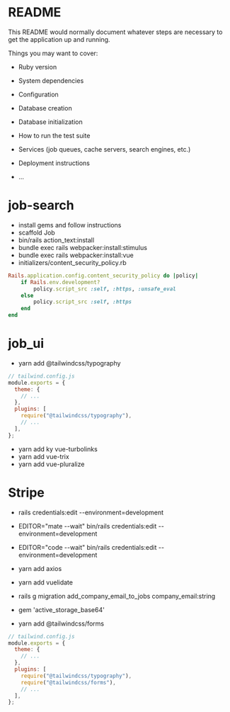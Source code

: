 # README

This README would normally document whatever steps are necessary to get the
application up and running.

Things you may want to cover:

- Ruby version

- System dependencies

- Configuration

- Database creation

- Database initialization

- How to run the test suite

- Services (job queues, cache servers, search engines, etc.)

- Deployment instructions

- ...

# job-search

- install gems and follow instructions
- scaffold Job
- bin/rails action_text:install
- bundle exec rails webpacker:install:stimulus
- bundle exec rails webpacker:install:vue
- initializers/content_security_policy.rb

```ruby
Rails.application.config.content_security_policy do |policy|
    if Rails.env.development?
        policy.script_src :self, :https, :unsafe_eval
    else
        policy.script_src :self, :https
    end
end
```

# job_ui

- yarn add @tailwindcss/typography

```js
// tailwind.config.js
module.exports = {
  theme: {
    // ...
  },
  plugins: [
    require("@tailwindcss/typography"),
    // ...
  ],
};
```

- yarn add ky vue-turbolinks
- yarn add vue-trix
- yarn add vue-pluralize

# Stripe

<!-- new -->

- rails credentials:edit --environment=development

<!-- code -->

- EDITOR="mate --wait" bin/rails credentials:edit --environment=development

- EDITOR="code --wait" bin/rails credentials:edit --environment=development

- yarn add axios
- yarn add vuelidate

- rails g migration add_company_email_to_jobs company_email:string

- gem 'active_storage_base64'

- yarn add @tailwindcss/forms

```js
// tailwind.config.js
module.exports = {
  theme: {
    // ...
  },
  plugins: [
    require("@tailwindcss/typography"),
    require("@tailwindcss/forms"),
    // ...
  ],
};
```
